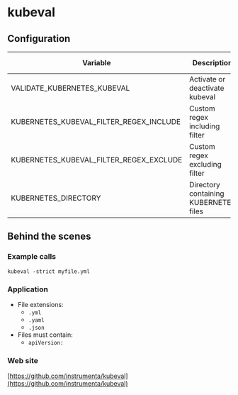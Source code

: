<!-- Generated by .automation/build.py, please do not update manually -->
# kubeval

## Configuration

| Variable | Description | Default value |
| ----------------- | -------------- | -------------- |
| VALIDATE_KUBERNETES_KUBEVAL | Activate or deactivate kubeval | `true` |
| KUBERNETES_KUBEVAL_FILTER_REGEX_INCLUDE | Custom regex including filter |  |
| KUBERNETES_KUBEVAL_FILTER_REGEX_EXCLUDE | Custom regex excluding filter |  |
| KUBERNETES_DIRECTORY | Directory containing KUBERNETES files | `kubernetes` |

## Behind the scenes

### Example calls

```shell
kubeval -strict myfile.yml
```

### Application

- File extensions:
  - `.yml`
  - `.yaml`
  - `.json`
- Files must contain:
  - `apiVersion:`

### Web site

[https://github.com/instrumenta/kubeval](https://github.com/instrumenta/kubeval)
